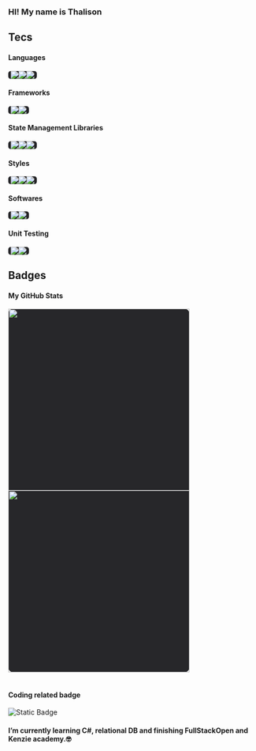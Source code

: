 ### HI! My name is Thalison

## Tecs

#### Languages

<div style="
  display: flex;
  background-color: #27272a;
  max-width: fit-content;
  border-radius: 5px;
  pointer-events: none;
  padding: 0 5px;
">
  <img src="https://img.shields.io/badge/Javascript-27272A?style=for-the-badge&logo=Javascript"></img>
  <img src="https://img.shields.io/badge/Typescript-27272A?style=for-the-badge&logo=Typescript"></img>
  <img src="https://img.shields.io/badge/GraphQL-27272A?style=for-the-badge&logo=graphql"></img>
</div>

#### Frameworks

<div style="
  display: flex;
  background-color: #27272a;
  max-width: fit-content;
  border-radius: 5px;
  pointer-events: none;
  padding: 0 5px;
">
  <img src="https://img.shields.io/badge/React-27272A?style=for-the-badge&logo=React"></img>
  <img src="https://img.shields.io/badge/Express-27272A?style=for-the-badge&logo=Express"></img>
</div>

#### State Management Libraries

<div style="
  display: flex;
  background-color: #27272a;
  max-width: fit-content;
  border-radius: 5px;
  pointer-events: none;
  padding: 0 5px;
">
  <img src="https://img.shields.io/badge/Redux-27272A?style=for-the-badge&logo=Redux"></img>
  <img src="https://img.shields.io/badge/React%20Query-27272A?style=for-the-badge&logo=reactquery"></img>
  <img src="https://img.shields.io/badge/Apollo%20GraphQl-27272A?style=for-the-badge&logo=ApolloGraphql"></img>
</div>

#### Styles

<div style="
  display: flex;
  background-color: #27272a;
  max-width: fit-content;
  border-radius: 5px;
  pointer-events: none;
  padding: 0 5px;
">
  <img src="https://img.shields.io/badge/CSS3-27272A?style=for-the-badge&logo=css3"></img>
  <img src="https://img.shields.io/badge/Styled-27272A?style=for-the-badge&logo=Styled-components"></img>
  <img src="https://img.shields.io/badge/Material%20UI-27272A?style=for-the-badge&logo=Mui"></img>
</div>

#### Softwares

<div style="
  display: flex;
  background-color: #27272a;
  max-width: fit-content;
  border-radius: 5px;
  pointer-events: none;
  padding: 0 5px;
">
  <img src="https://img.shields.io/badge/Node-27272A?style=for-the-badge&logo=Node.js"></img>
  <img src="https://img.shields.io/badge/MongoDB-27272A?style=for-the-badge&logo=MongoDB"></img>
</div>

#### Unit Testing

<div style="
  display: flex;
  background-color: #27272a;
  max-width: fit-content;
  border-radius: 5px;
  pointer-events: none;
  padding: 0 5px;
">
  <img src="https://img.shields.io/badge/Cypress-27272A?style=for-the-badge&logo=cypress"></img>
  <img src="https://img.shields.io/badge/JEST-27272A?style=for-the-badge&logo=JEST"></img>
</div>

## Badges

#### My GitHub Stats

<div> 
  <div style="
    display: flex;
    flex-direction: column;
    width: 368px;
    height: fit-content;
    background-color: #27272a;
    border-radius: 10px;
    box-shadow: box-shadow: 14px 11px 8px -3px rgba(39, 39, 42,1);
    pointer-events: none;
    ">
      <img src="https://viniciusbastos-readme.vercel.app/api/top-langs/?username=Thalisu&langs_count=10&title_color=ef4444&text_color=ffffff&icon_color=ef4444&bg_color=27272a&hide_border=true&locale=en&custom_title=Top%20%Languages" style="width: 368px"></img>
      <img src="https://viniciusbastos-readme.vercel.app/api?username=Thalisu&show_icons=true&hide=&count_private=true&title_color=ef4444&text_color=ffffff&icon_color=ef4444&bg_color=27272a&hide_border=true&show_icons=true" style="width: 368px"></img>
  </div>
</div>
<br/>

#### Coding related badge

![Static Badge](https://www.codewars.com/users/Thalisu/badges/large)

#### I’m currently learning C#, relational DB and finishing FullStackOpen and Kenzie academy.🤓

<!--
**Thalisu/Thalisu** is a ✨ _special_ ✨ repository because its `README.md` (this file) appears on your GitHub profile.

Here are some ideas to get you started:

- 🔭 I’m currently working on ...
- 🌱 I’m currently learning ...
- 👯 I’m looking to collaborate on ...
- 🤔 I’m looking for help with ...
- 💬 Ask me about ...
- 📫 How to reach me: ...
- 😄 Pronouns: ...
- ⚡ Fun fact: ...
-->
